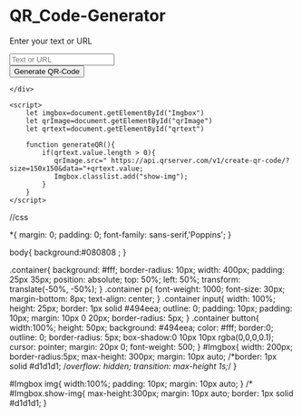 # QR_Code-Generator


<!DOCTYPE html>
<html lang="en">
<head>
    <meta charset="UTF-8">
    <meta http-equiv="X-UA-Compatible" content="IE=edge">
    <meta name="viewport" content="width=device-width, initial-scale=1.0">
    <link rel="stylesheet" href="qrcode.css">
    <title>QR-Code Generator</title>
</head>
<body>
    <div class="container">
        <p>Enter your text or URL</p>
        <input type="text" placeholder="Text or URL" id="qrtext">
        <div id="Imgbox">
        <img src="" id="qrImage">
        </div>
        <button onclick="generateQR()">Generate QR-Code</button>

    </div>
    
    <script>
        let imgbox=document.getElementById("Imgbox")
        let qrImage=document.getElementById("qrImage")
        let qrtext=document.getElementById("qrtext")

        function generateQR(){
            if(qrtext.value.length > 0){
               qrImage.src=" https://api.qrserver.com/v1/create-qr-code/?size=150x150&data="+qrtext.value;
               Imgbox.classlist.add("show-img");
            }
        }
    </script>
</body>
</html>


//css

*{
    margin: 0;
    padding: 0;
    font-family: sans-serif,'Poppins';
}

body{
    background:#080808 ;
}

.container{
    background: #fff;
    border-radius:  10px;
    width: 400px;
    padding: 25px 35px;
    position: absolute;
    top: 50%;
    left: 50%;
    transform: translate(-50%, -50%);
}
.container p{
    font-weight: 1000;
    font-size: 30px;
    margin-bottom: 8px;
    text-align: center;
}
.container input{
    width: 100%;
    height: 25px;
    border: 1px solid #494eea;
    outline: 0;
    padding: 10px;
    padding: 10px;
    margin: 10px 0 20px;
    border-radius: 5px;
}
.container button{
    width:100%;
    height: 50px;
    background: #494eea;
    color: #fff;
    border:0;
    outline: 0;
    border-radius: 5px;
    box-shadow:0 10px 10px rgba(0,0,0,0.1);
    cursor: pointer;
    margin: 20px 0;
    font-weight: 500;
}
#Imgbox{
    width: 200px;
    border-radius:5px;
    max-height: 300px;
    margin: 10px auto;
    /*border: 1px solid #d1d1d1;
    /*overflow: hidden;
    transition: max-height 1s;*/
}

#Imgbox img{
    width:100%;
    padding: 10px;
    margin: 10px auto;
}
/*
#Imgbox.show-img{
    max-height:300px;
    margin: 10px auto;
    border: 1px solid #d1d1d1;
}

 
